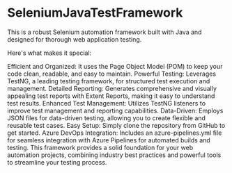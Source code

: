 # SeleniumJavaTestFramework
This is a robust Selenium automation framework built with Java and designed for thorough web application testing.

Here's what makes it special:

Efficient and Organized: It uses the Page Object Model (POM) to keep your code clean, readable, and easy to maintain.
Powerful Testing: Leverages TestNG, a leading testing framework, for structured test execution and management.
Detailed Reporting: Generates comprehensive and visually appealing test reports with Extent Reports, making it easy to understand test results.
Enhanced Test Management: Utilizes TestNG listeners to improve test management and reporting capabilities.
Data-Driven: Employs JSON files for data-driven testing, allowing you to create flexible and reusable test cases.
Easy Setup: Simply clone the repository from GitHub to get started.
Azure DevOps Integration: Includes an azure-pipelines.yml file for seamless integration with Azure Pipelines for automated builds and testing.
This framework provides a solid foundation for your web automation projects, combining industry best practices and powerful tools to streamline your testing process.
